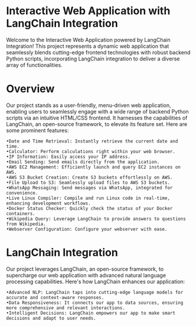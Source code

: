 # Interactive Web Application with LangChain Integration 
Welcome to the Interactive Web Application powered by LangChain Integration! This project represents a dynamic web application that seamlessly blends cutting-edge frontend technologies with robust backend Python scripts, incorporating LangChain integration to deliver a diverse array of functionalities.

# Overview
Our project stands as a user-friendly, menu-driven web application, enabling users to seamlessly engage with a wide range of backend Python scripts via an intuitive HTML/CSS frontend. It harnesses the capabilities of LangChain, an open-source framework, to elevate its feature set. Here are some prominent features: 			

 	•Date and Time Retrieval: Instantly retrieve the current date and time.	
 	•Calculator: Perform calculations right within your web browser.	
	•IP Information: Easily access your IP address.	
 	•Email Sending: Send emails directly from the application.
	•AWS EC2 Management: Efficiently launch and query EC2 instances on AWS.
	•AWS S3 Bucket Creation: Create S3 buckets effortlessly on AWS.
	•File Upload to S3: Seamlessly upload files to AWS S3 buckets.
	•WhatsApp Messaging: Send messages via WhatsApp, integrated for convenience.
	•Live Linux Compiler: Compile and run Linux code in real-time, enhancing development workflows.
	•Docker Status Checker: Quickly check the status of your Docker containers.
	•Wikipedia Query: Leverage LangChain to provide answers to questions from Wikipedia.
	•Webserver Configuration: Configure your webserver with ease.

# LangChain Integration
Our project leverages LangChain, an open-source framework, to supercharge our web application with advanced natural language
processing capabilities. Here's how LangChain enhances our application:

	•Advanced NLP: LangChain taps into cutting-edge language models for accurate and context-aware responses.
 	•Data Responsiveness: It connects our app to data sources, ensuring more comprehensive and relevant interactions.
 	•Intelligent Decisions: LangChain empowers our app to make smart decisions and adapt to user needs.










